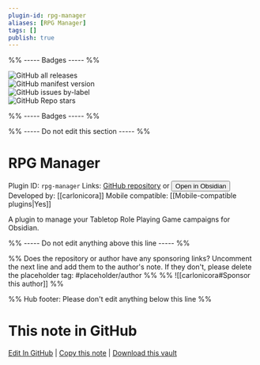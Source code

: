 ```yaml
---
plugin-id: rpg-manager
aliases: [RPG Manager]
tags: []
publish: true
---
```


%% ----- Badges ----- %%

![GitHub all releases](https://img.shields.io/github/downloads/carlonicora/obsidian-rpg-manager/total?color=573E7A&logo=github&style=for-the-badge)  
![GitHub manifest version](https://img.shields.io/github/manifest-json/v/carlonicora/obsidian-rpg-manager?color=573E7A&logo=github&style=for-the-badge)  
![GitHub issues by-label](https://img.shields.io/github/issues/carlonicora/obsidian-rpg-manager/help%20wanted?color=573E7A&logo=github&style=for-the-badge)  
![GitHub Repo stars](https://img.shields.io/github/stars/carlonicora/obsidian-rpg-manager?color=573E7A&logo=github&style=for-the-badge)

%% ----- Badges ----- %%

%% ----- Do not edit this section ----- %%

# RPG Manager

Plugin ID: `rpg-manager`
Links: [GitHub repository](https://github.com/carlonicora/obsidian-rpg-manager) or [<button id=HH>Open in Obsidian</button>](obsidian://show-plugin?id=rpg-manager)
Developed by: [[carlonicora]]
Mobile compatible: [[Mobile-compatible plugins|Yes]]

A plugin to manage your Tabletop Role Playing Game campaigns for Obsidian.

%% ----- Do not edit anything above this line ----- %%

%% Does the repository or author have any sponsoring links? Uncomment the next line and add them to the author's note. If they don't, please delete the placeholder tag: #placeholder/author %%
%% ![[carlonicora#Sponsor this author]] %%

%% Hub footer: Please don't edit anything below this line %%

# This note in GitHub

<span class="git-footer">[Edit In GitHub](https://github.dev/obsidian-community/obsidian-hub/blob/main/02%20-%20Community%20Expansions/02.05%20All%20Community%20Expansions/Plugins/rpg-manager.md "git-hub-edit-note") | [Copy this note](https://raw.githubusercontent.com/obsidian-community/obsidian-hub/main/02%20-%20Community%20Expansions/02.05%20All%20Community%20Expansions/Plugins/rpg-manager.md "git-hub-copy-note") | [Download this vault](https://github.com/obsidian-community/obsidian-hub/archive/refs/heads/main.zip "git-hub-download-vault") </span>
